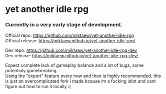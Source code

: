 # yet another idle rpg


### Currently in a very early stage of development. 

Official repo: https://github.com/miktaew/yet-another-idle-rpg  
Official release: https://miktaew.github.io/yet-another-idle-rpg/  
  
  
Dev repo: https://github.com/miktaew/yet-another-idle-rpg-dev  
Dev release: https://miktaew.github.io/yet-another-idle-rpg-dev/  
  

Expect complete lack of gameplay balance and a lot of bugs, some potentialy gamebreaking.  
Using the "export" feature every now and then is highly recommended.
this is just an overcomplicated fork i made bcause im a fucking idiot and cant figure out how to run it locally :(
